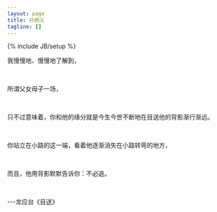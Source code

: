 ```yaml
---
layout: page
title: 孙炳义
tagline: []
---
```

{% include JB/setup %}


<p> 我慢慢地、慢慢地了解到，</p>
<br>
<p>所谓父女母子一场，</p>
<br>
<p>只不过意味着，你和他的缘分就是今生今世不断地在目送他的背影渐行渐远。 </p>
<br>
<p>你站立在小路的这一端，看着他逐渐消失在小路转弯的地方，</p>
<br>
<p>而且，他用背影默默告诉你：不必追。</p>
<br>
<p>---龙应台《目送》</p>